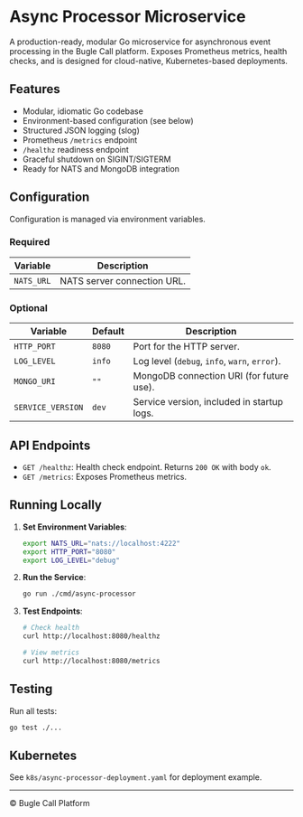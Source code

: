 # Async Processor Microservice

A production-ready, modular Go microservice for asynchronous event processing in the Bugle Call platform. Exposes Prometheus metrics, health checks, and is designed for cloud-native, Kubernetes-based deployments.

## Features
- Modular, idiomatic Go codebase
- Environment-based configuration (see below)
- Structured JSON logging (slog)
- Prometheus `/metrics` endpoint
- `/healthz` readiness endpoint
- Graceful shutdown on SIGINT/SIGTERM
- Ready for NATS and MongoDB integration

## Configuration

Configuration is managed via environment variables.

### Required

| Variable   | Description               |
|------------|---------------------------|
| `NATS_URL` | NATS server connection URL. |

### Optional

| Variable        | Default | Description                                  |
|-----------------|---------|----------------------------------------------|
| `HTTP_PORT`     | `8080`  | Port for the HTTP server.                    |
| `LOG_LEVEL`     | `info`  | Log level (`debug`, `info`, `warn`, `error`).  |
| `MONGO_URI`     | `""`    | MongoDB connection URI (for future use).     |
| `SERVICE_VERSION` | `dev`   | Service version, included in startup logs.   |

## API Endpoints

- `GET /healthz`: Health check endpoint. Returns `200 OK` with body `ok`.
- `GET /metrics`: Exposes Prometheus metrics.

## Running Locally

1.  **Set Environment Variables**:

    ```sh
    export NATS_URL="nats://localhost:4222"
    export HTTP_PORT="8080"
    export LOG_LEVEL="debug"
    ```

2.  **Run the Service**:

    ```sh
    go run ./cmd/async-processor
    ```

3.  **Test Endpoints**:

    ```sh
    # Check health
    curl http://localhost:8080/healthz

    # View metrics
    curl http://localhost:8080/metrics
    ```

## Testing
Run all tests:
```sh
go test ./...
```

## Kubernetes
See `k8s/async-processor-deployment.yaml` for deployment example.

---

© Bugle Call Platform
